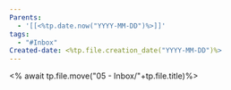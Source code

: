 ```yaml
---
Parents:
  - '[[<%tp.date.now("YYYY-MM-DD")%>]]'
tags:
  - "#Inbox"
Created-date: <%tp.file.creation_date("YYYY-MM-DD")%>
---
```

<% await tp.file.move("05 - Inbox/"+tp.file.title)%>